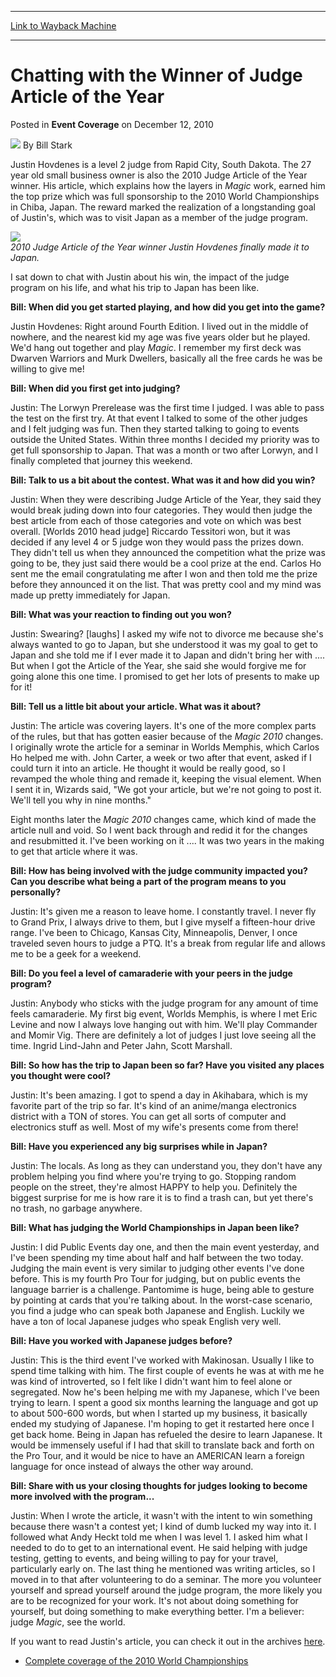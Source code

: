 
---
[Link to Wayback Machine](https://web.archive.org/web/20211203065033/https://magic.wizards.com/en/events/coverage/2010WC/chatting-with-the-winner-of-judge-article-of-the-year-2010-12-11)

[_metadata_:author]:- "Bill Stark"
[_metadata_:description]:- "Justin Hovdenes is a level 2 judge from Rapid City, South Dakota. The 27 year old small business owner is also the 2010 Judge Article of the Year winner. His article, which explains how the layers in Magic work, earned him the top prize which was full sponsorship to the 2010 World Championships in Chiba, Japan. The reward marked the realization of a longstanding goal of"
[_metadata_:generator]:- "Drupal 7 (http://drupal.org)"
[_metadata_:node]:- "347981"
[_metadata_:path_date]:- "2010-12-11"
[_metadata_:publish_date]:- "2010-12-12"
[_metadata_:source]:- "div-main-content"
[_metadata_:title]:- "Chatting with the Winner of Judge Article of the Year"
[_metadata_:wayback_capture_timestamp]:- "2021-12-03 06:50:33"
[_metadata_:wayback_raw_url]:- "https://web.archive.org/web/20211203065033id_/https://magic.wizards.com/en/events/coverage/2010WC/chatting-with-the-winner-of-judge-article-of-the-year-2010-12-11"
[_metadata_:wayback_url]:- "https://magic.wizards.com/en/events/coverage/2010WC/chatting-with-the-winner-of-judge-article-of-the-year-2010-12-11"
---


Chatting with the Winner of Judge Article of the Year
=====================================================



 Posted in **Event Coverage**
 on December 12, 2010 






![](https://media.magic.wizards.com/styles/auth_small/public/images/person/authorpic_BillStark.jpg)
By Bill Stark











Justin Hovdenes is a level 2 judge from Rapid City, South Dakota. The 27 year old small business owner is also the 2010 Judge Article of the Year winner. His article, which explains how the layers in *Magic* work, earned him the top prize which was full sponsorship to the 2010 World Championships in Chiba, Japan. The reward marked the realization of a longstanding goal of Justin's, which was to visit Japan as a member of the judge program.


![](https://media.wizards.com/legacy/mtg/images/daily/events/worlds10/judge.jpg)  
*2010 Judge Article of the Year winner Justin Hovdenes finally made it to Japan.*


I sat down to chat with Justin about his win, the impact of the judge program on his life, and what his trip to Japan has been like.


**Bill: When did you get started playing, and how did you get into the game?**


Justin Hovdenes: Right around Fourth Edition. I lived out in the middle of nowhere, and the nearest kid my age was five years older but he played. We'd hang out together and play *Magic*. I remember my first deck was Dwarven Warriors and Murk Dwellers, basically all the free cards he was be willing to give me!


**Bill: When did you first get into judging?**


Justin: The Lorwyn Prerelease was the first time I judged. I was able to pass the test on the first try. At that event I talked to some of the other judges and I felt judging was fun. Then they started talking to going to events outside the United States. Within three months I decided my priority was to get full sponsorship to Japan. That was a month or two after Lorwyn, and I finally completed that journey this weekend.


**Bill: Talk to us a bit about the contest. What was it and how did you win?**


Justin: When they were describing Judge Article of the Year, they said they would break juding down into four categories. They would then judge the best article from each of those categories and vote on which was best overall. [Worlds 2010 head judge] Riccardo Tessitori won, but it was decided if any level 4 or 5 judge won they would pass the prizes down. They didn't tell us when they announced the competition what the prize was going to be, they just said there would be a cool prize at the end. Carlos Ho sent me the email congratulating me after I won and then told me the prize before they announced it on the list. That was pretty cool and my mind was made up pretty immediately for Japan.


**Bill: What was your reaction to finding out you won?**


Justin: Swearing? [laughs] I asked my wife not to divorce me because she's always wanted to go to Japan, but she understood it was my goal to get to Japan and she told me if I ever made it to Japan and didn't bring her with .... But when I got the Article of the Year, she said she would forgive me for going alone this one time. I promised to get her lots of presents to make up for it!


**Bill: Tell us a little bit about your article. What was it about?**


Justin: The article was covering layers. It's one of the more complex parts of the rules, but that has gotten easier because of the *Magic 2010* changes. I originally wrote the article for a seminar in Worlds Memphis, which Carlos Ho helped me with. John Carter, a week or two after that event, asked if I could turn it into an article. He thought it would be really good, so I revamped the whole thing and remade it, keeping the visual element. When I sent it in, Wizards said, "We got your article, but we're not going to post it. We'll tell you why in nine months."


Eight months later the *Magic 2010* changes came, which kind of made the article null and void. So I went back through and redid it for the changes and resubmitted it. I've been working on it .... It was two years in the making to get that article where it was.


**Bill: How has being involved with the judge community impacted you? Can you describe what being a part of the program means to you personally?**


Justin: It's given me a reason to leave home. I constantly travel. I never fly to Grand Prix, I always drive to them, but I give myself a fifteen-hour drive range. I've been to Chicago, Kansas City, Minneapolis, Denver, I once traveled seven hours to judge a PTQ. It's a break from regular life and allows me to be a geek for a weekend.


**Bill: Do you feel a level of camaraderie with your peers in the judge program?**


Justin: Anybody who sticks with the judge program for any amount of time feels camaraderie. My first big event, Worlds Memphis, is where I met Eric Levine and now I always love hanging out with him. We'll play Commander and Momir Vig. There are definitely a lot of judges I just love seeing all the time. Ingrid Lind-Jahn and Peter Jahn, Scott Marshall.


**Bill: So how has the trip to Japan been so far? Have you visited any places you thought were cool?**


Justin: It's been amazing. I got to spend a day in Akihabara, which is my favorite part of the trip so far. It's kind of an anime/manga electronics district with a TON of stores. You can get all sorts of computer and electronics stuff as well. Most of my wife's presents come from there!


**Bill: Have you experienced any big surprises while in Japan?**


Justin: The locals. As long as they can understand you, they don't have any problem helping you find where you're trying to go. Stopping random people on the street, they're almost HAPPY to help you. Definitely the biggest surprise for me is how rare it is to find a trash can, but yet there's no trash, no garbage anywhere.


**Bill: What has judging the World Championships in Japan been like?**


Justin: I did Public Events day one, and then the main event yesterday, and I've been spending my time about half and half between the two today. Judging the main event is very similar to judging other events I've done before. This is my fourth Pro Tour for judging, but on public events the language barrier is a challenge. Pantomime is huge, being able to gesture by pointing at cards that you're talking about. In the worst-case scenario, you find a judge who can speak both Japanese and English. Luckily we have a ton of local Japanese judges who speak English very well.


**Bill: Have you worked with Japanese judges before?**


Justin: This is the third event I've worked with Makinosan. Usually I like to spend time talking with him. The first couple of events he was at with me he was kind of introverted, so I felt like I didn't want him to feel alone or segregated. Now he's been helping me with my Japanese, which I've been trying to learn. I spent a good six months learning the language and got up to about 500-600 words, but when I started up my business, it basically ended my studying of Japanese. I'm hoping to get it restarted here once I get back home. Being in Japan has refueled the desire to learn Japanese. It would be immensely useful if I had that skill to translate back and forth on the Pro Tour, and it would be nice to have an AMERICAN learn a foreign language for once instead of always the other way around.


**Bill: Share with us your closing thoughts for judges looking to become more involved with the program...**


Justin: When I wrote the article, it wasn't with the intent to win something because there wasn't a contest yet; I kind of dumb lucked my way into it. I followed what Andy Heckt told me when I was level 1. I asked him what I needed to do to get to an international event. He said helping with judge testing, getting to events, and being willing to pay for your travel, particularly early on. The last thing he mentioned was writing articles, so I moved in to that after volunteering to do a seminar. The more you volunteer yourself and spread yourself around the judge program, the more likely you are to be recognized for your work. It's not about doing something for yourself, but doing something to make everything better. I'm a believer: judge *Magic*, see the world.


If you want to read Justin's article, you can check it out in the archives [here](http://archive.wizards.com/Magic/magazine/article.aspx?x=judge/article/20091105a).


* [Complete coverage of the 2010 World Championships](/node/340296)






